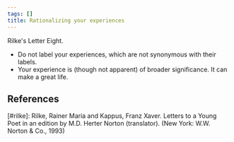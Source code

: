```yaml
---
tags: []
title: Rationalizing your experiences
---
```


Rilke's Letter Eight.

- Do not label your experiences, which are not synonymous with their labels.
- Your experience is (though not apparent) of broader significance. It can make a great life.

## References

[#rilke]: Rilke, Rainer Maria and Kappus, Franz Xaver. Letters to a Young Poet in an edition by M.D. Herter Norton (translator). (New York: W.W. Norton & Co., 1993)
